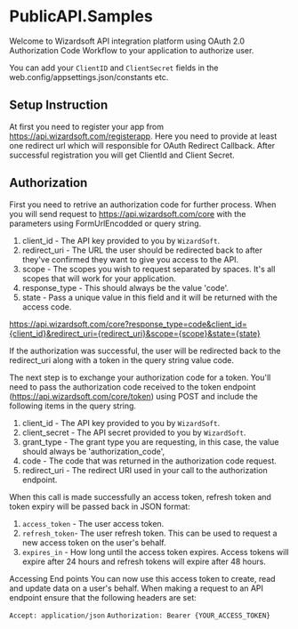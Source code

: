 # PublicAPI.Samples

Welcome to Wizardsoft API integration platform using OAuth 2.0 Authorization Code Workflow to your application to authorize user.

You can add your `ClientID` and `ClientSecret` fields in the web.config/appsettings.json/constants etc.

## Setup Instruction

At first you need to register your app from https://api.wizardsoft.com/registerapp. Here you need to provide at least one redirect url which will responsible for OAuth Redirect Callback. After successful registration you will get ClientId and Client Secret.

## Authorization
First you need to retrive an authorization code for further process. When you will send request to https://api.wizardsoft.com/core
with the parameters using FormUrlEncodded or query string.

1. client_id - The API key provided to you by `WizardSoft`.
2. redirect_uri - The URL the user should be redirected back to after they've confirmed they want to give you access to the API.
3. scope - The scopes you wish to request separated by spaces. It's all scopes that will work for your application.
4. response_type - This should always be the value 'code'.
5. state - Pass a unique value in this field and it will be returned with the access code.

https://api.wizardsoft.com/core?response_type=code&client_id={client_id}&redirect_uri={redirect_uri}&scope={scope}&state={state}

If the authorization was successful, the user will be redirected back to the redirect_uri along with a token in the query string value code.

The next step is to exchange your authorization code for a token. You'll need to pass the authorization code received to the token endpoint (https://api.wizardsoft.com/core/token) using POST and include the following items in the query string.

1. client_id - The API key provided to you by `WizardSoft`.
2. client_secret - The API secret provided to you by `WizardSoft`.
3. grant_type - The grant type you are requesting, in this case, the value should always be 'authorization_code',
4. code - The code that was returned in the authorization code request.
5. redirect_uri - The redirect URI used in your call to the authorization endpoint.

When this call is made successfully an access token, refresh token and token expiry will be passed back in JSON format:
1. `access_token` - The user access token.
2. `refresh_token`- The user refresh token. This can be used to request a new access token on the user's behalf.
3. `expires_in` - How long until the access token expires. Access tokens will expire after 24 hours and refresh tokens will expire after 48 hours.

Accessing End points You can now use this access token to create, read and update data on a user's behalf. When making a request to an API endpoint ensure that the following headers are set:

`Accept: application/json`
`Authorization: Bearer {YOUR_ACCESS_TOKEN}`

